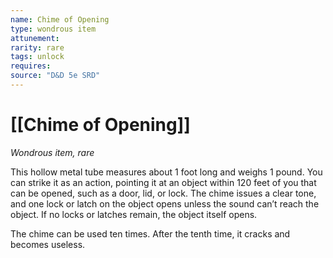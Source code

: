 ```yaml
---
name: Chime of Opening
type: wondrous item
attunement: 
rarity: rare
tags: unlock
requires: 
source: "D&D 5e SRD"
---
```

# [[Chime of Opening]]

*Wondrous item, rare*

This hollow metal tube measures about 1 foot long and weighs 1 pound. You can strike it as an action, pointing it at an object within 120 feet of you that can be opened, such as a door, lid, or lock. The chime issues a clear tone, and one lock or latch on the object opens unless the sound can’t reach the object. If no locks or latches remain, the object itself opens.

The chime can be used ten times. After the tenth time, it cracks and becomes useless.